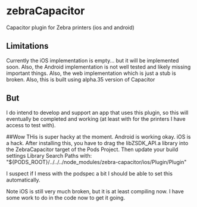 # zebraCapacitor
Capacitor plugin for Zebra printers (ios and android)

## Limitations
Currently the iOS implementation is empty... but it will be implemented soon.
Also, the Android implementation is not well tested and likely missing important things.
Also, the web implementation which is just a stub is broken.
Also, this is built using alpha.35 version of Capacitor

## But
I do intend to develop and support an app that uses this plugin, so this will eventually be completed and working (at least with for the printers I have access to test with).

##Wow
THis is super hacky at the moment. Android is working okay. iOS is a hack. After installing this, you have to drag the libZSDK_API.a library into the ZebraCapacitor target of the Pods Project. Then update your build settings Library Search Paths with: "${PODS_ROOT}/../../../node_modules/zebra-capacitor/ios/Plugin/Plugin"

I suspect if I mess with the podspec a bit I should be able to set this automatically.

Note iOS is still very much broken, but it is at least compiling now. I have some work to do in the code now to get it going.